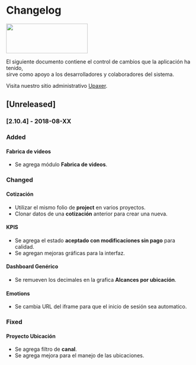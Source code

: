 # Changelog
<img src="https://administrador.upaxer.com/assets/images/positivoxhdpi.png" width="220" height="80">

El siguiente documento contiene el control de cambios que la aplicación ha tenido,  
sirve como apoyo a los desarrolladores y colaboradores del sistema.

Visita nuestro sitio administrativo [Upaxer](https://administrador.upaxer.com/).

## [Unreleased]

### [2.10.4] - 2018-08-XX
### Added
#### Fabrica de videos
- Se agrega  módulo **Fabrica de videos**.

### Changed
#### Cotización
- Utilizar el mismo folio de **project** en varios proyectos.
- Clonar datos de una **cotización** anterior para crear una nueva.
#### KPIS
- Se agrega el estado **aceptado con modificaciones sin pago** para calidad.
- Se agregan mejoras gráficas para la interfaz.
#### Dashboard Genérico
- Se remueven los decimales en la grafica **Alcances por ubicación**.
#### Emotions
- Se cambia URL del iframe para que el inicio de sesión sea automatico.

### Fixed
#### Proyecto Ubicación
- Se agrega filtro de **canal**.
- Se agrega mejora para el manejo de las ubicaciones.
